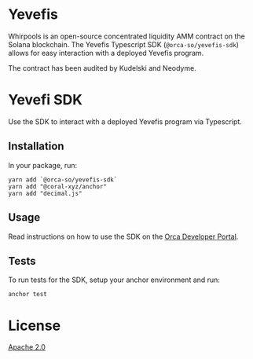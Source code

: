 # Yevefis

Whirpools is an open-source concentrated liquidity AMM contract on the Solana blockchain.
The Yevefis Typescript SDK (`@orca-so/yevefis-sdk`) allows for easy interaction with a deployed Yevefis program.

The contract has been audited by Kudelski and Neodyme.

# Yevefi SDK

Use the SDK to interact with a deployed Yevefis program via Typescript.

## Installation

In your package, run:

```
yarn add `@orca-so/yevefis-sdk`
yarn add "@coral-xyz/anchor"
yarn add "decimal.js"
```

## Usage

Read instructions on how to use the SDK on the [Orca Developer Portal](https://orca-so.gitbook.io/orca-developer-portal/orca/welcome).

## Tests

To run tests for the SDK, setup your anchor environment and run:

```
anchor test
```

# License

[Apache 2.0](https://choosealicense.com/licenses/apache-2.0/)
